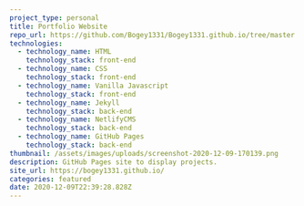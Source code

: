 ```yaml
---
project_type: personal
title: Portfolio Website
repo_url: https://github.com/Bogey1331/Bogey1331.github.io/tree/master
technologies:
  - technology_name: HTML
    technology_stack: front-end
  - technology_name: CSS
    technology_stack: front-end
  - technology_name: Vanilla Javascript
    technology_stack: front-end
  - technology_name: Jekyll
    technology_stack: back-end
  - technology_name: NetlifyCMS
    technology_stack: back-end
  - technology_name: GitHub Pages
    technology_stack: back-end
thumbnail: /assets/images/uploads/screenshot-2020-12-09-170139.png
description: GitHub Pages site to display projects.
site_url: https://bogey1331.github.io/
categories: featured
date: 2020-12-09T22:39:28.828Z
---
```

